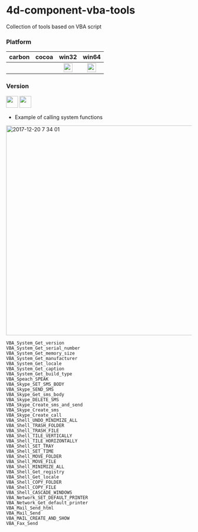 # 4d-component-vba-tools
Collection of tools based on VBA script

### Platform

| carbon | cocoa | win32 | win64 |
|:------:|:-----:|:---------:|:---------:|
|||<img src="https://cloud.githubusercontent.com/assets/1725068/22371562/1b091f0a-e4db-11e6-8458-8653954a7cce.png" width="24" height="24" />|<img src="https://cloud.githubusercontent.com/assets/1725068/22371562/1b091f0a-e4db-11e6-8458-8653954a7cce.png" width="24" height="24" />|

### Version

<img src="https://cloud.githubusercontent.com/assets/1725068/18940649/21945000-8645-11e6-86ed-4a0f800e5a73.png" width="32" height="32" /> <img src="https://cloud.githubusercontent.com/assets/1725068/18940648/2192ddba-8645-11e6-864d-6d5692d55717.png" width="32" height="32" />

* Example of calling system functions

<img width="570" alt="2017-12-20 7 34 01" src="https://user-images.githubusercontent.com/1725068/34182069-2f80056a-e558-11e7-86a9-c70299924b2a.png">

```
VBA_System_Get_version
VBA_System_Get_serial_number
VBA_System_Get_memory_size
VBA_System_Get_manufacturer
VBA_System_Get_locale
VBA_System_Get_caption
VBA_System_Get_build_type
VBA_Speach_SPEAK
VBA_Skype_SET_SMS_BODY
VBA_Skype_SEND_SMS
VBA_Skype_Get_sms_body
VBA_Skype_DELETE_SMS
VBA_Skype_Create_sms_and_send
VBA_Skype_Create_sms
VBA_Skype_Create_call
VBA_Shell_UNDO_MINIMIZE_ALL
VBA_Shell_TRASH_FOLDER
VBA_Shell_TRASH_FILE
VBA_Shell_TILE_VERTICALLY
VBA_Shell_TILE_HORIZONTALLY
VBA_Shell_SET_TRAY
VBA_Shell_SET_TIME
VBA_Shell_MOVE_FOLDER
VBA_Shell_MOVE_FILE
VBA_Shell_MINIMIZE_ALL
VBA_Shell_Get_registry
VBA_Shell_Get_locale
VBA_Shell_COPY_FOLDER
VBA_Shell_COPY_FILE
VBA_Shell_CASCADE_WINDOWS
VBA_Network_SET_DEFAULT_PRINTER
VBA_Network_Get_default_printer
VBA_Mail_Send_html
VBA_Mail_Send
VBA_MAIL_CREATE_AND_SHOW
VBA_Fax_Send
```
